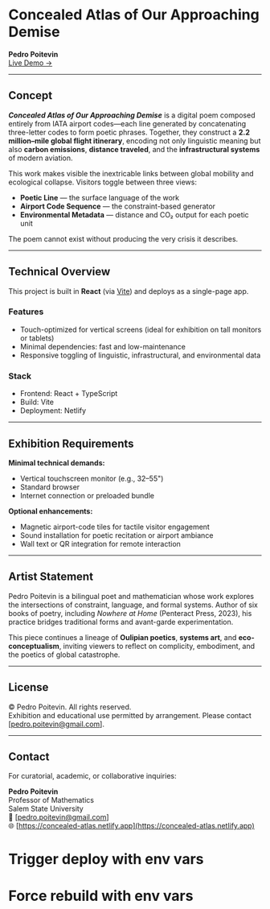 # Concealed Atlas of Our Approaching Demise

**Pedro Poitevin**  
[Live Demo →](https://concealed-atlas.netlify.app)

---

## Concept

**_Concealed Atlas of Our Approaching Demise_** is a digital poem composed entirely from IATA airport codes—each line generated by concatenating three-letter codes to form poetic phrases. Together, they construct a **2.2 million–mile global flight itinerary**, encoding not only linguistic meaning but also **carbon emissions**, **distance traveled**, and the **infrastructural systems** of modern aviation.

This work makes visible the inextricable links between global mobility and ecological collapse. Visitors toggle between three views:
- **Poetic Line** — the surface language of the work
- **Airport Code Sequence** — the constraint-based generator
- **Environmental Metadata** — distance and CO₂ output for each poetic unit

The poem cannot exist without producing the very crisis it describes.

---

## Technical Overview

This project is built in **React** (via [Vite](https://vitejs.dev/)) and deploys as a single-page app.

### Features
- Touch-optimized for vertical screens (ideal for exhibition on tall monitors or tablets)
- Minimal dependencies: fast and low-maintenance
- Responsive toggling of linguistic, infrastructural, and environmental data

### Stack
- Frontend: React + TypeScript
- Build: Vite
- Deployment: Netlify

---

## Exhibition Requirements

**Minimal technical demands:**
- Vertical touchscreen monitor (e.g., 32–55")
- Standard browser
- Internet connection or preloaded bundle

**Optional enhancements:**
- Magnetic airport-code tiles for tactile visitor engagement
- Sound installation for poetic recitation or airport ambiance
- Wall text or QR integration for remote interaction

---

## Artist Statement

Pedro Poitevin is a bilingual poet and mathematician whose work explores the intersections of constraint, language, and formal systems. Author of six books of poetry, including _Nowhere at Home_ (Penteract Press, 2023), his practice bridges traditional forms and avant-garde experimentation.

This piece continues a lineage of **Oulipian poetics**, **systems art**, and **eco-conceptualism**, inviting viewers to reflect on complicity, embodiment, and the poetics of global catastrophe.

---

## License

© Pedro Poitevin. All rights reserved.  
Exhibition and educational use permitted by arrangement.
Please contact [pedro.poitevin@gmail.com].

---

## Contact

For curatorial, academic, or collaborative inquiries:

**Pedro Poitevin**  
Professor of Mathematics  
Salem State University  
📧 [pedro.poitevin@gmail.com]  
🌐 [https://concealed-atlas.netlify.app](https://concealed-atlas.netlify.app)

# Trigger deploy with env vars
# Force rebuild with env vars
